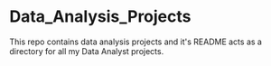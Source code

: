 # Data_Analysis_Projects
This repo contains data analysis projects and it's README acts as a directory for all my Data Analyst projects.
